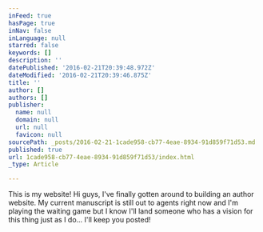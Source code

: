 ```yaml
---
inFeed: true
hasPage: true
inNav: false
inLanguage: null
starred: false
keywords: []
description: ''
datePublished: '2016-02-21T20:39:48.972Z'
dateModified: '2016-02-21T20:39:46.875Z'
title: ''
author: []
authors: []
publisher:
  name: null
  domain: null
  url: null
  favicon: null
sourcePath: _posts/2016-02-21-1cade958-cb77-4eae-8934-91d859f71d53.md
published: true
url: 1cade958-cb77-4eae-8934-91d859f71d53/index.html
_type: Article

---
```

This is my website! Hi guys, I've finally gotten around to building an author website. My current manuscript is still out to agents right now and I'm playing the waiting game but I know I'll land someone who has a vision for this thing just as I do... I'll keep you posted!